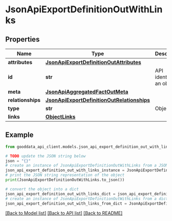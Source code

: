 # JsonApiExportDefinitionOutWithLinks


## Properties

Name | Type | Description | Notes
------------ | ------------- | ------------- | -------------
**attributes** | [**JsonApiExportDefinitionOutAttributes**](JsonApiExportDefinitionOutAttributes.md) |  | [optional] 
**id** | **str** | API identifier of an object | 
**meta** | [**JsonApiAggregatedFactOutMeta**](JsonApiAggregatedFactOutMeta.md) |  | [optional] 
**relationships** | [**JsonApiExportDefinitionOutRelationships**](JsonApiExportDefinitionOutRelationships.md) |  | [optional] 
**type** | **str** | Object type | 
**links** | [**ObjectLinks**](ObjectLinks.md) |  | [optional] 

## Example

```python
from gooddata_api_client.models.json_api_export_definition_out_with_links import JsonApiExportDefinitionOutWithLinks

# TODO update the JSON string below
json = "{}"
# create an instance of JsonApiExportDefinitionOutWithLinks from a JSON string
json_api_export_definition_out_with_links_instance = JsonApiExportDefinitionOutWithLinks.from_json(json)
# print the JSON string representation of the object
print(JsonApiExportDefinitionOutWithLinks.to_json())

# convert the object into a dict
json_api_export_definition_out_with_links_dict = json_api_export_definition_out_with_links_instance.to_dict()
# create an instance of JsonApiExportDefinitionOutWithLinks from a dict
json_api_export_definition_out_with_links_from_dict = JsonApiExportDefinitionOutWithLinks.from_dict(json_api_export_definition_out_with_links_dict)
```
[[Back to Model list]](../README.md#documentation-for-models) [[Back to API list]](../README.md#documentation-for-api-endpoints) [[Back to README]](../README.md)


